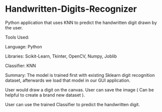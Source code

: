 # Handwritten-Digits-Recognizer
Python application that uses KNN to predict the handwritten digit drawn by the user.

Tools Used:

Language: Python

Libraries: Scikit-Learn, Tkinter, OpenCV, Numpy, Joblib

Classifier: KNN

Summary: The model is trained first with existing Sklearn digit recognition dataset, afterwards we load that model in our GUI application.

User would draw a digit on the canvas. User can save the image ( Can be helpful to create a brand new dataset ).

User can use the trained Classifier to predict the handwritten digit.

